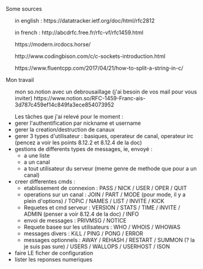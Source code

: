 <p>Some sources
	<ul>in english : https://datatracker.ietf.org/doc/html/rfc2812</ul>
	<ul>in french : http://abcdrfc.free.fr/rfc-vf/rfc1459.html</ul>
	<ul> https://modern.ircdocs.horse/</ul>
	<ul>http://www.codingbison.com/c/c-sockets-introduction.html</ul>
	<ul>https://www.fluentcpp.com/2017/04/21/how-to-split-a-string-in-c/</ul>
</p>
<p>Mon travail
<ul> mon so.notion avec un debrousaillage (j'ai besoin de vos mail pour vous inviter) https://www.notion.so/RFC-1459-Franc-ais-3d787c459ef14c849fa3ece854073952</ul>
<ul> Les tâches que j'ai relevé pour le moment :
<li>gerer l'authentification par nickname et username</li>
<li>gerer la creation/destruction de canaux</li>
<li>gerer 3 types d'utilisateur : basiques, operateur de canal, operateur irc (pencez a voir les points 8.12.2 et 8.12.4 de la doc)</li>
<li>gestions de differents types de messages, ie, envoyé :
	<ul>
		<li>a une liste</li>
		<li>a un canal</li>
		<li>a tout utilisateur du serveur (meme genre de methode que pour a un canal)</li>
	</ul>
</li>
<li>creer differentes cmds :
	<ul>
		<li>etablissement de connexion : PASS / NICK / USER / OPER / QUIT</li>
		<li>operations sur un canal : JOIN / PART / MODE (pour mode, il y a plein d'options) / TOPiC / NAMES / LIST / INVITE / KICK</li>
		<li>Requetes et cmd serveur : VERSION / STATS / TIME / iNVITE / ADMIN (penser a voir 8.12.4 de la doc) / INFO</li>
		<li>envoi de messages : PRIVMSG / NOTICE</li>
		<li>Requete basee sur les utilisateurs : WHO / WHOIS / WHOWAS</li>
		<li>messages divers : KiLL / PING / PONG / ERROR </li>
		<li>messages optionnels : AWAY / REHASH / RESTART / SUMMON (? la je suis pas sure) / USERS / WALLOPS / USERHOST / ISON</li>
	</ul>
</li>
<li>faire LE ficher de configuration</li>
<li>lister les reponses numeriques </li>
</ul>
</p>